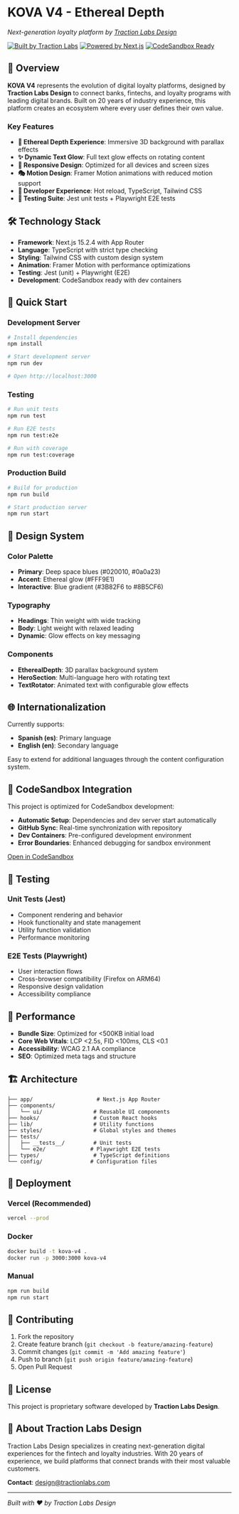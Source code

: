 # KOVA V4 - Ethereal Depth

*Next-generation loyalty platform by [Traction Labs Design](https://tractionlabs.com)*

[![Built by Traction Labs](https://img.shields.io/badge/Built%20by-Traction%20Labs%20Design-blue?style=for-the-badge)](https://tractionlabs.com)
[![Powered by Next.js](https://img.shields.io/badge/Powered%20by-Next.js%2015-black?style=for-the-badge&logo=next.js)](https://nextjs.org)
[![CodeSandbox Ready](https://img.shields.io/badge/CodeSandbox-Ready-orange?style=for-the-badge)](https://codesandbox.io)

## 🚀 Overview

**KOVA V4** represents the evolution of digital loyalty platforms, designed by **Traction Labs Design** to connect banks, fintechs, and loyalty programs with leading digital brands. Built on 20 years of industry experience, this platform creates an ecosystem where every user defines their own value.

### Key Features

- **🌟 Ethereal Depth Experience**: Immersive 3D background with parallax effects
- **✨ Dynamic Text Glow**: Full text glow effects on rotating content
- **📱 Responsive Design**: Optimized for all devices and screen sizes  
- **🎭 Motion Design**: Framer Motion animations with reduced motion support
- **🔧 Developer Experience**: Hot reload, TypeScript, Tailwind CSS
- **🧪 Testing Suite**: Jest unit tests + Playwright E2E tests

## 🛠️ Technology Stack

- **Framework**: Next.js 15.2.4 with App Router
- **Language**: TypeScript with strict type checking
- **Styling**: Tailwind CSS with custom design system
- **Animation**: Framer Motion with performance optimizations
- **Testing**: Jest (unit) + Playwright (E2E)
- **Development**: CodeSandbox ready with dev containers

## 🚀 Quick Start

### Development Server

```bash
# Install dependencies
npm install

# Start development server
npm run dev

# Open http://localhost:3000
```

### Testing

```bash
# Run unit tests
npm run test

# Run E2E tests
npm run test:e2e

# Run with coverage
npm run test:coverage
```

### Production Build

```bash
# Build for production
npm run build

# Start production server
npm run start
```

## 🎨 Design System

### Color Palette
- **Primary**: Deep space blues (#020010, #0a0a23)
- **Accent**: Ethereal glow (#FFF9E1)
- **Interactive**: Blue gradient (#3B82F6 to #8B5CF6)

### Typography
- **Headings**: Thin weight with wide tracking
- **Body**: Light weight with relaxed leading
- **Dynamic**: Glow effects on key messaging

### Components
- **EtherealDepth**: 3D parallax background system
- **HeroSection**: Multi-language hero with rotating text
- **TextRotator**: Animated text with configurable glow effects

## 🌐 Internationalization

Currently supports:
- **Spanish (es)**: Primary language
- **English (en)**: Secondary language

Easy to extend for additional languages through the content configuration system.

## 📱 CodeSandbox Integration

This project is optimized for CodeSandbox development:

- **Automatic Setup**: Dependencies and dev server start automatically
- **GitHub Sync**: Real-time synchronization with repository
- **Dev Containers**: Pre-configured development environment
- **Error Boundaries**: Enhanced debugging for sandbox environment

[Open in CodeSandbox](https://codesandbox.io/p/github/surfsidere/KOVA-V4.1/main)

## 🧪 Testing

### Unit Tests (Jest)
- Component rendering and behavior
- Hook functionality and state management
- Utility function validation
- Performance monitoring

### E2E Tests (Playwright)
- User interaction flows
- Cross-browser compatibility (Firefox on ARM64)
- Responsive design validation
- Accessibility compliance

## 🎯 Performance

- **Bundle Size**: Optimized for <500KB initial load
- **Core Web Vitals**: LCP <2.5s, FID <100ms, CLS <0.1
- **Accessibility**: WCAG 2.1 AA compliance
- **SEO**: Optimized meta tags and structure

## 🏗️ Architecture

```
├── app/                    # Next.js App Router
├── components/
│   └── ui/                # Reusable UI components
├── hooks/                 # Custom React hooks
├── lib/                   # Utility functions
├── styles/                # Global styles and themes
├── tests/
│   ├── __tests__/         # Unit tests
│   └── e2e/              # Playwright E2E tests
├── types/                 # TypeScript definitions
└── config/               # Configuration files
```

## 🚀 Deployment

### Vercel (Recommended)
```bash
vercel --prod
```

### Docker
```bash
docker build -t kova-v4 .
docker run -p 3000:3000 kova-v4
```

### Manual
```bash
npm run build
npm run start
```

## 🤝 Contributing

1. Fork the repository
2. Create feature branch (`git checkout -b feature/amazing-feature`)
3. Commit changes (`git commit -m 'Add amazing feature'`)
4. Push to branch (`git push origin feature/amazing-feature`)
5. Open Pull Request

## 📄 License

This project is proprietary software developed by **Traction Labs Design**.

## 🏢 About Traction Labs Design

Traction Labs Design specializes in creating next-generation digital experiences for the fintech and loyalty industries. With 20 years of experience, we build platforms that connect brands with their most valuable customers.

**Contact**: [design@tractionlabs.com](mailto:design@tractionlabs.com)

---

*Built with ❤️ by Traction Labs Design*